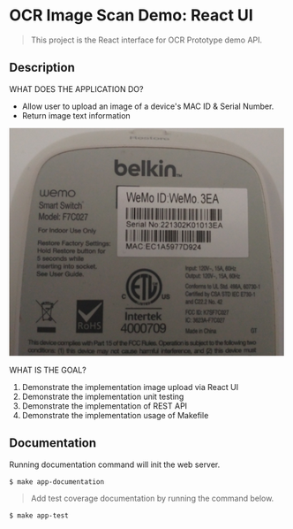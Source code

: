 # OCR Image Scan Demo: React UI
> This project is the React interface for OCR Prototype demo API. 
## Description
WHAT DOES THE APPLICATION DO?

- Allow user to upload an image of a device's MAC ID & Serial Number. 
- Return image text information

![alt text](./image/mac1.png "dept-chart")

WHAT IS THE GOAL?

1. Demonstrate the implementation image upload via React UI
1. Demonstrate the implementation unit testing
1. Demonstrate the implementation of REST API 
1. Demonstrate the implementation usage of Makefile

<!-- ## Getting Started
> Running locally in Docker
```
$ git clone <repo>
$ cd <repo>
```
> Running locally as developer
```
$ git clone <repo>
$ cd <repo>
$ make app-init
$ make app-build
$ make app-serve
```

> NOTE: Steps can be manually done by copying commands located in [Makefile](./Makefile) -->

## Documentation
Running documentation command will init the web server.
```
$ make app-documentation
```
> Add test coverage documentation by running the command below.
```
$ make app-test
```
